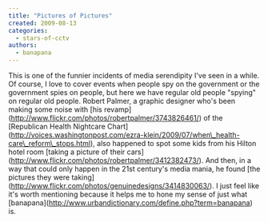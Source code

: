 ```yaml
---
title: "Pictures of Pictures"
created: 2009-08-13
categories: 
  - stars-of-cctv
authors: 
  - banapana
---
```


This is one of the funnier incidents of media serendipity I've seen in a while. Of course, I love to cover events when people spy on the government or the government spies on people, but here we have regular old people "spying" on regular old people. Robert Palmer, a graphic designer who's been making some noise with \[his revamp\](http://www.flickr.com/photos/robertpalmer/3743826461/) of the \[Republican Health Nightcare Chart\](http://voices.washingtonpost.com/ezra-klein/2009/07/when\_health-care\_reform\_stops.html), also happened to spot some kids from his Hilton hotel room \[taking a picture of their cars\](http://www.flickr.com/photos/robertpalmer/3412382473/). And then, in a way that could only happen in the 21st century's media mania, he found \[the pictures they were taking\](http://www.flickr.com/photos/genuinedesigns/3414830063/). I just feel like it's worth mentioning because it helps me to hone my sense of just what \[banapana\](http://www.urbandictionary.com/define.php?term=banapana) is.
